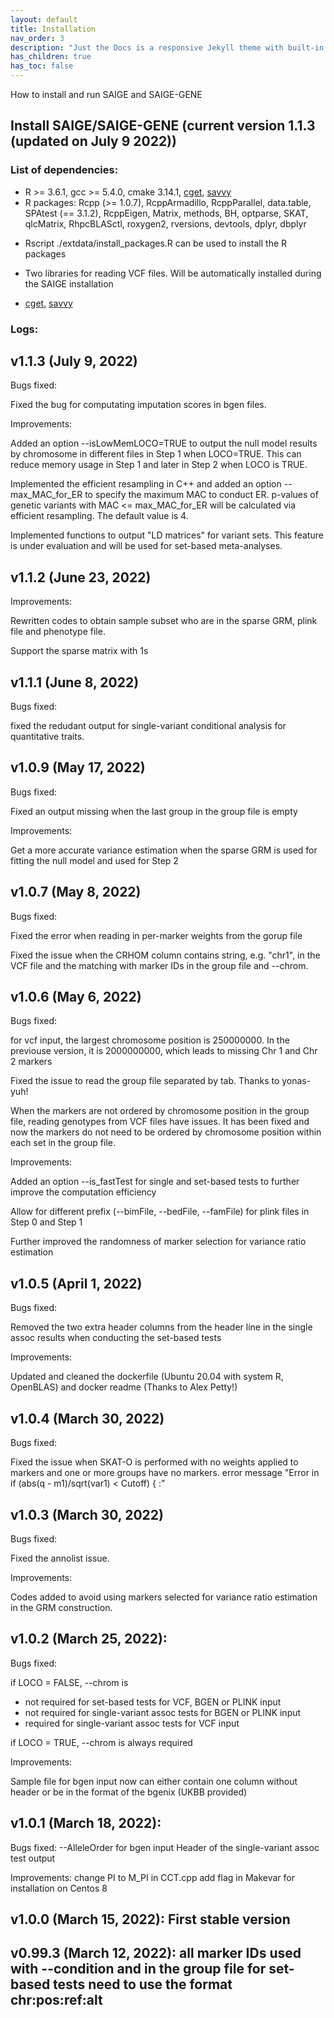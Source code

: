 ```yaml
---
layout: default
title: Installation
nav_order: 3
description: "Just the Docs is a responsive Jekyll theme with built-in search that is easily customizable and hosted on GitHub Pages."
has_children: true
has_toc: false
---
```


How to install and run SAIGE and SAIGE-GENE


## Install SAIGE/SAIGE-GENE (current version 1.1.3 (updated on July 9 2022))

### List of dependencies:

* R >= 3.6.1, gcc >= 5.4.0, cmake 3.14.1, [cget](https://cget.readthedocs.io/en/latest/src/intro.html#installing-cget), [savvy](https://github.com/statgen/savvy)
* R packages: Rcpp (>= 1.0.7), RcppArmadillo, RcppParallel, data.table, SPAtest (== 3.1.2),
        RcppEigen, Matrix, methods, BH, optparse, SKAT, qlcMatrix, RhpcBLASctl, roxygen2, rversions, devtools, dplyr, dbplyr
-  Rscript ./extdata/install_packages.R can be used to install the R packages

* Two libraries for reading VCF files. Will be automatically installed during the SAIGE installation
-  [cget](https://cget.readthedocs.io/en/latest/src/intro.html#installing-cget), [savvy](https://github.com/statgen/savvy)

### Logs:


## v1.1.3 (July 9, 2022)

Bugs fixed:

Fixed the bug for computating imputation scores in bgen files. 

Improvements:

Added an option --isLowMemLOCO=TRUE to output the null model results by chromosome in different files in Step 1 when LOCO=TRUE. This can reduce memory usage in Step 1 and later in Step 2 when LOCO is TRUE. 

Implemented the efficient resampling in C++ and added an option --max_MAC_for_ER to specify the maximum MAC to conduct ER. p-values of genetic variants with MAC <= max_MAC_for_ER will be calculated via efficient resampling. The default value is 4. 

Implemented functions to output "LD matrices" for variant sets. This feature is under evaluation and will be used for set-based meta-analyses.  


## v1.1.2 (June 23, 2022)
Improvements:

Rewritten codes to obtain sample subset who are in the sparse GRM, plink file and phenotype file. 

Support the sparse matrix with 1s

## v1.1.1 (June 8, 2022)

Bugs fixed:

fixed the redudant output for single-variant conditional analysis for quantitative traits.


## v1.0.9 (May 17, 2022)

Bugs fixed:

Fixed an output missing when the last group in the group file is empty

Improvements:

Get a more accurate variance estimation when the sparse GRM is used for fitting the null model and used for Step 2


## v1.0.7 (May 8, 2022)

Bugs fixed:

Fixed the error when reading in per-marker weights from the gorup file

Fixed the issue when the CRHOM column contains string, e.g. "chr1", in the VCF file and the matching with marker IDs in the group file and --chrom. 


## v1.0.6 (May 6, 2022)

Bugs fixed: 

for vcf input, the largest chromosome position is 250000000. In the previouse version, it is 2000000000, which leads to missing Chr 1 and Chr 2 markers 

Fixed the issue to read the group file separated by tab. Thanks to yonas-yuh!

When the markers are not ordered by chromosome position in the group file, reading genotypes from VCF files have issues. It has been fixed and now the markers do not need to be ordered by chromosome position within each set in the group file.  

Improvements: 

Added an option --is_fastTest for single and set-based tests to further improve the computation efficiency 

Allow for different prefix (--bimFile, --bedFile, --famFile) for plink files in Step 0 and Step 1

Further improved the randomness of marker selection for variance ratio estimation


## v1.0.5 (April 1, 2022)
Bugs fixed:

Removed the two extra header columns from the header line in the single assoc results when conducting the set-based tests

Improvements:

Updated and cleaned the dockerfile (Ubuntu 20.04 with system R, OpenBLAS) and docker readme (Thanks to Alex Petty!) 


## v1.0.4 (March 30, 2022)
Bugs fixed:

Fixed the issue when SKAT-O is performed with no weights applied to markers and one or more groups have no markers. error message "Error in if (abs(q - m1)/sqrt(var1) < Cutoff) { :"


## v1.0.3 (March 30, 2022)
Bugs fixed:

Fixed the annolist issue.

Improvements:

Codes added to avoid using markers selected for variance ratio estimation in the GRM construction.


## v1.0.2 (March 25, 2022):
Bugs fixed:

if LOCO = FALSE, --chrom is 
- not required for set-based tests for VCF, BGEN or PLINK input 
- not required for single-variant assoc tests for BGEN or PLINK input
- required for single-variant assoc tests for VCF input

if LOCO = TRUE, --chrom is always required 

Improvements:

Sample file for bgen input now can either contain one column without header or be in the format of the bgenix (UKBB provided)  

## v1.0.1 (March 18, 2022): 
Bugs fixed:
--AlleleOrder for bgen input
Header of the single-variant assoc test output

Improvements:
change PI to M_PI in CCT.cpp
add flag in Makevar for installation on Centos 8

## v1.0.0 (March 15, 2022): First stable version

## v0.99.3 (March 12, 2022): all marker IDs used with --condition and in the group file for set-based tests need to use the format chr:pos:ref:alt

